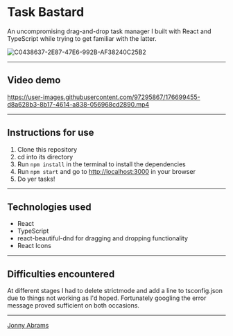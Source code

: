 # Task Bastard

An uncompromising drag-and-drop task manager I built with React and TypeScript while trying to get familiar with the latter.

![C0438637-2E87-47E6-992B-AF38240C25B2](https://user-images.githubusercontent.com/97295867/176701819-8aa011e5-34c0-4dac-8e67-8c68864d1916.jpeg)

---

## Video demo

https://user-images.githubusercontent.com/97295867/176699455-d8a628b3-8b17-4614-a838-056968cd2890.mp4

---

## Instructions for use

1. Clone this repository
2. cd into its directory
3. Run `npm install` in the terminal to install the dependencies
4. Run `npm start` and go to [http://localhost:3000](http://localhost:3000) in your browser
5. Do yer tasks!

---

## Technologies used

* React
* TypeScript
* react-beautiful-dnd for dragging and dropping functionality
* React Icons

---

## Difficulties encountered

At different stages I had to delete strictmode and add a line to tsconfig.json due to things not working as I'd hoped. Fortunately googling the error message proved sufficient on both occasions.

---

[Jonny Abrams](https://github.com/jonnyabrams)
